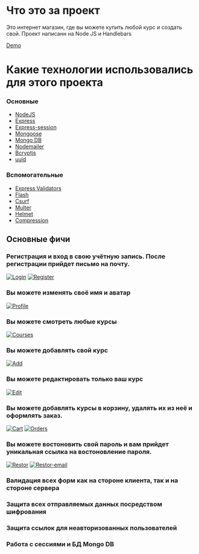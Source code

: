 # Что это за проект

Это интернет магазин, где вы можете купить любой курс и создать свой.
Проект написанн на Node JS и Handlebars

[Demo](https://powerful-stream-10102.herokuapp.com/)

# Какие технологии использовались для этого проекта
### Основные 
 * [NodeJS](https://nodejs.org/en//)
 * [Express](https://expressjs.com/ru/)
 * [Express-session](https://www.npmjs.com/package/express-session)
 * [Mongoose](https://mongoosejs.com/)
 * [Mongo DB](https://www.mongodb.com/)
 * [Nodemailer](https://nodemailer.com/about/)
 * [Bcryptjs](https://www.npmjs.com/package/bcrypt)
 * [uuid](https://www.npmjs.com/package/uuid)
 
 ### Вспомогательные 
  * [Express Validators](https://express-validator.github.io/docs/)
  * [Flash ](https://www.npmjs.com/package/connect-flash)
  * [Csurf ](https://www.npmjs.com/package/csurf)
  * [Multer](https://www.npmjs.com/package/multer)
  * [Helmet](https://helmetjs.github.io/)
  * [Compression](https://www.npmjs.com/package/compression)


## Основные фичи 
### Регистрация и вход в свою учётную запись. После регистрации прийдет письмо на почту.
[![Login](https://imgur.com/Z7QsFF2.jpg)]()
[![Register](https://imgur.com/7RJTKI9.jpg)]()

### Вы можете изменять своё имя и аватар
[![Profile](https://imgur.com/TgseOL3.jpg)]()

### Вы можете смотреть любые курсы
[![Courses](https://imgur.com/VXAf8HT.jpg)]()

### Вы можете добавлять свой курс
[![Add](https://imgur.com/AUMut0T.jpg)]()

### Вы можете редактировать только ваш курс
[![Edit](https://imgur.com/z3PJh2a.jpg)]()

### Вы можете добавлять курсы в корзину, удалять их из неё и оформлять заказ.
[![Cart](https://imgur.com/vMIoVlH.jpg)]()
[![Orders](https://imgur.com/IsGh9xU.jpg)]()

### Вы можете востоновить свой пароль и вам прийдет уникальная ссылка на востоновление пароля.
[![Restor](https://imgur.com/z8keiFj.jpg)]()
[![Restor-email](https://imgur.com/H9hdsZf.jpg)]()

### Валидация всех форм как на стороне клиента, так и на стороне сервера
### Защита всех отправляемых данных посредством шифрования 
### Защита ссылок для неавторизованных пользователей
### Работа с сессиями и БД Mongo DB
